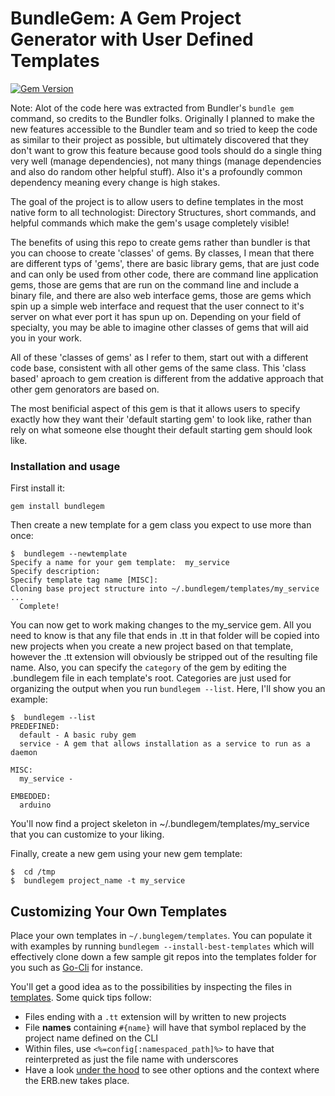 # BundleGem: A Gem Project Generator with User Defined Templates

[![Gem Version](https://badge.fury.io/rb/bundlegem.svg)](https://badge.fury.io/rb/bundlegem)

Note: Alot of the code here was extracted from Bundler's `bundle gem` command, so credits to the Bundler folks.  Originally I planned to make the new features accessible to the Bundler team and so tried to keep the code as similar to their project as possible, but ultimately discovered that they don't want to grow this feature because good tools should do a single thing very well (manage dependencies), not many things (manage dependencies and also do random other helpful stuff). Also it's a profoundly common dependency meaning every change is high stakes.

The goal of the project is to allow users to define templates in the most native form to all technologist: Directory Structures, short commands, and helpful commands which make the gem's usage completely visible!

The benefits of using this repo to create gems rather than bundler is that you can choose to create 'classes' of gems.  By classes, I mean that there are different typs of 'gems', there are basic library gems, that are just code and can only be used from other code, there are command line application gems, those are gems that are run on the command line and include a binary file, and there are also web interface gems, those are gems which spin up a simple web interface and request that the user connect to it's server on what ever port it has spun up on.  Depending on your field of specialty, you may be able to imagine other classes of gems that will aid you in your work.

All of these 'classes of gems' as I refer to them, start out with a different code base, consistent with all other gems of the same class.  This 'class based' aproach to gem creation is different from the addative approach that other gem genorators are based on.

The most benificial aspect of this gem is that it allows users to specify exactly how they want their 'default starting gem' to look like, rather than rely on what someone else thought their default starting gem should look like.

### Installation and usage

First install it:
```
gem install bundlegem
```

Then create a new template for a gem class you expect to use more than once:
```
$  bundlegem --newtemplate
Specify a name for your gem template:  my_service
Specify description:
Specify template tag name [MISC]:
Cloning base project structure into ~/.bundlegem/templates/my_service
...
  Complete!
```
You can now get to work making changes to the my_service gem.  All you need to know is that any file that ends in .tt in that folder will be copied into new projects when you create a new project based on that template, however the .tt extension will obviously be stripped out of the resulting file name.  Also, you can specify the `category` of the gem by editing the .bundlegem file in each template's root.  Categories are just used for organizing the output when you run `bundlegem --list`.  Here, I'll show you an example:

```
$  bundlegem --list
PREDEFINED:
  default - A basic ruby gem
  service - A gem that allows installation as a service to run as a daemon

MISC:
  my_service -

EMBEDDED:
  arduino

```

You'll now find a project skeleton in ~/.bundlegem/templates/my_service that you can customize to your liking.


Finally, create a new gem using your new gem template:
```
$  cd /tmp
$  bundlegem project_name -t my_service
```

## Customizing Your Own Templates

Place your own templates in `~/.bunglegem/templates`.  You can populate it with examples by running `bundlegem --install-best-templates` which will effectively clone down a few sample git repos into the templates folder for you such as [Go-Cli](https://github.com/TheNotary/go-cli) for instance.

You'll get a good idea as to the possibilities by inspecting the files in [templates](https://github.com/TheNotary/bundlegem/tree/master/lib/bundlegem/templates/newgem).  Some quick tips follow:

- Files ending with a `.tt` extension will by written to new projects
- File **names** containing `#{name}` will have that symbol replaced by the project name defined on the CLI
- Within files, use `<%=config[:namespaced_path]%>` to have that reinterpreted as just the file name with underscores
- Have a look [under the hood](https://github.com/TheNotary/bundlegem/blob/master/lib/bundlegem/cli/gem.rb#L30-L43) to see other options and the context where the ERB.new takes place.


